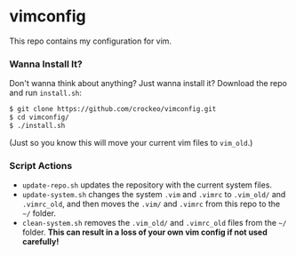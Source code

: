 # vimconfig

This repo contains my configuration for vim.

### Wanna Install It?

Don't wanna think about anything? Just wanna install it? Download the repo and
run `install.sh`:

```bash
$ git clone https://github.com/crockeo/vimconfig.git
$ cd vimconfig/
$ ./install.sh
```

(Just so you know this will move your current vim files to `vim_old`.)

### Script Actions

* `update-repo.sh` updates the repository with the current system files.
* `update-system.sh` changes the system `.vim` and `.vimrc` to `.vim_old/` and
`.vimrc_old`, and then moves the `.vim/` and `.vimrc` from this repo to the `~/`
folder.
* `clean-system.sh` removes the `.vim_old/` and `.vimrc_old` files from the `~/`
folder. **This can result in a loss of your own vim config if not used
carefully!**
